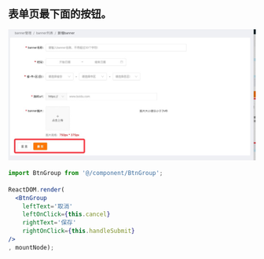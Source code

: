 
## 表单页最下面的按钮。

![表单页最下面的按钮图片示例](../../../excludeFile/btn-group.png)

````jsx
import BtnGroup from '@/component/BtnGroup';

ReactDOM.render(
  <BtnGroup
    leftText='取消'
    leftOnClick={this.cancel}
    rightText='保存'
    rightOnClick={this.handleSubmit}
/>
, mountNode);
````

